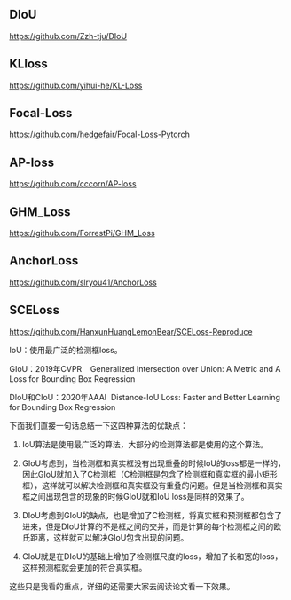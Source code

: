 
## DIoU
https://github.com/Zzh-tju/DIoU    
## KLloss
https://github.com/yihui-he/KL-Loss    
## Focal-Loss
https://github.com/hedgefair/Focal-Loss-Pytorch    
## AP-loss
https://github.com/cccorn/AP-loss    
## GHM_Loss
https://github.com/ForrestPi/GHM_Loss    
## AnchorLoss
https://github.com/slryou41/AnchorLoss    
## SCELoss
https://github.com/HanxunHuangLemonBear/SCELoss-Reproduce    


IoU：使用最广泛的检测框loss。

GIoU：2019年CVPR    Generalized Intersection over Union: A Metric and A Loss for Bounding Box Regression

DIoU和CIoU：2020年AAAI  Distance-IoU Loss: Faster and Better Learning for Bounding Box Regression

下面我们直接一句话总结一下这四种算法的优缺点：
1. IoU算法是使用最广泛的算法，大部分的检测算法都是使用的这个算法。

2. GIoU考虑到，当检测框和真实框没有出现重叠的时候IoU的loss都是一样的，因此GIoU就加入了C检测框（C检测框是包含了检测框和真实框的最小矩形框），这样就可以解决检测框和真实框没有重叠的问题。但是当检测框和真实框之间出现包含的现象的时候GIoU就和IoU loss是同样的效果了。

3. DIoU考虑到GIoU的缺点，也是增加了C检测框，将真实框和预测框都包含了进来，但是DIoU计算的不是框之间的交并，而是计算的每个检测框之间的欧氏距离，这样就可以解决GIoU包含出现的问题。

4. CIoU就是在DIoU的基础上增加了检测框尺度的loss，增加了长和宽的loss，这样预测框就会更加的符合真实框。

这些只是我看的重点，详细的还需要大家去阅读论文看一下效果。
